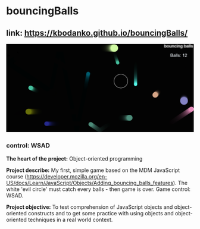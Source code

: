 # bouncingBalls

## link: https://kbodanko.github.io/bouncingBalls/


![game screen](https://github.com/kbodanko/bouncingBalls/blob/master/Screenshot%202022-05-18%20at%2000-24-05%20Bouncing%20balls.png)

### control: WSAD

**The heart of the project:**
Object-oriented programming

**Project describe:**
My first, simple game based on the MDM JavaScript course (https://developer.mozilla.org/en-US/docs/Learn/JavaScript/Objects/Adding_bouncing_balls_features). The white 'evil circle' must catch every balls - then game is over. Game control: WSAD.


**Project objective:**
To test comprehension of JavaScript objects and object-oriented constructs and  to get some practice with using objects and object-oriented techniques in a real world context.



